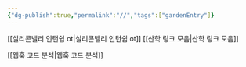 ```yaml
---
{"dg-publish":true,"permalink":"//","tags":["gardenEntry"]}
---
```


[[실리콘벨리 인턴쉽 ot\|실리콘벨리 인턴쉽 ot]]
[[산학 링크 모음\|산학 링크 모음]]


[[웹훅 코드 분석\|웹훅 코드 분석]]